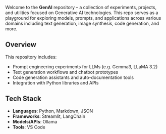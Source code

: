 Welcome to the **GenAI** repository – a collection of experiments, projects, and utilities focused on Generative AI technologies. This repo serves as a playground for exploring models, prompts, and applications across various domains including text generation, image synthesis, code generation, and more.

## Overview

This repository includes:
- Prompt engineering experiments for LLMs (e.g. Gemma3, LLaMA 3.2)
- Text generation workflows and chatbot prototypes
- Code generation assistants and auto-documentation tools
- Integration with Python libraries and APIs


## Tech Stack

- **Languages**: Python, Markdown, JSON
- **Frameworks**: Streamlit, LangChain
- **Models/APIs**: Ollama
- **Tools**: VS Code
